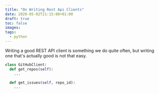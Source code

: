 ```yaml
---
title: "On Writing Rest Api Clients"
date: 2020-05-02T21:15:08+01:00
draft: true
toc: false
images:
tags: 
  - python
---
```



Writing a good REST API client is something we do quite often, but writing one 
that's actually good is not that easy.

```python
class GitHubClient:
  def get_repos(self):
    ...

  def get_issues(self, repo_id):
    ...
```
